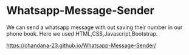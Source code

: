 # Whatsapp-Message-Sender

We can send a whatsapp message with out saving their number in our phone book.
Here we used HTML,CSS,Javascript,Bootstrap.


https://chandana-23.github.io/Whatsapp-Message-Sender/
